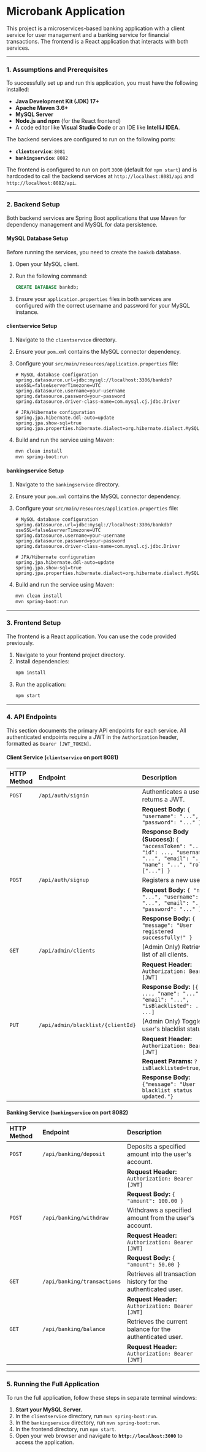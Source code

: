 # Microbank Application

This project is a microservices-based banking application with a client service for user management and a banking service for financial transactions. The frontend is a React application that interacts with both services.

-----

### 1\. Assumptions and Prerequisites

To successfully set up and run this application, you must have the following installed:

  * **Java Development Kit (JDK) 17+**
  * **Apache Maven 3.6+**
  * **MySQL Server**
  * **Node.js and npm** (for the React frontend)
  * A code editor like **Visual Studio Code** or an IDE like **IntelliJ IDEA**.

The backend services are configured to run on the following ports:

  * **`clientservice`**: `8081`
  * **`bankingservice`**: `8082`

The frontend is configured to run on port `3000` (default for `npm start`) and is hardcoded to call the backend services at `http://localhost:8081/api` and `http://localhost:8082/api`.

-----

### 2\. Backend Setup

Both backend services are Spring Boot applications that use Maven for dependency management and MySQL for data persistence.

#### MySQL Database Setup

Before running the services, you need to create the `bankdb` database.

1.  Open your MySQL client.

2.  Run the following command:

    ```sql
    CREATE DATABASE bankdb;
    ```

3.  Ensure your `application.properties` files in both services are configured with the correct username and password for your MySQL instance.

#### clientservice Setup

1.  Navigate to the `clientservice` directory.

2.  Ensure your `pom.xml` contains the MySQL connector dependency.

3.  Configure your `src/main/resources/application.properties` file:

    ```properties
    # MySQL database configuration
    spring.datasource.url=jdbc:mysql://localhost:3306/bankdb?useSSL=false&serverTimezone=UTC
    spring.datasource.username=your-username
    spring.datasource.password=your-password
    spring.datasource.driver-class-name=com.mysql.cj.jdbc.Driver

    # JPA/Hibernate configuration
    spring.jpa.hibernate.ddl-auto=update
    spring.jpa.show-sql=true
    spring.jpa.properties.hibernate.dialect=org.hibernate.dialect.MySQLDialect
    ```

4.  Build and run the service using Maven:

    ```bash
    mvn clean install
    mvn spring-boot:run
    ```

#### bankingservice Setup

1.  Navigate to the `bankingservice` directory.

2.  Ensure your `pom.xml` contains the MySQL connector dependency.

3.  Configure your `src/main/resources/application.properties` file:

    ```properties
    # MySQL database configuration
    spring.datasource.url=jdbc:mysql://localhost:3306/bankdb?useSSL=false&serverTimezone=UTC
    spring.datasource.username=your-username
    spring.datasource.password=your-password
    spring.datasource.driver-class-name=com.mysql.cj.jdbc.Driver

    # JPA/Hibernate configuration
    spring.jpa.hibernate.ddl-auto=update
    spring.jpa.show-sql=true
    spring.jpa.properties.hibernate.dialect=org.hibernate.dialect.MySQLDialect
    ```

4.  Build and run the service using Maven:

    ```bash
    mvn clean install
    mvn spring-boot:run
    ```

-----

### 3\. Frontend Setup

The frontend is a React application. You can use the code provided previously.

1.  Navigate to your frontend project directory.
2.  Install dependencies:
    ```bash
    npm install
    ```
3.  Run the application:
    ```bash
    npm start
    ```

-----

### 4\. API Endpoints

This section documents the primary API endpoints for each service. All authenticated endpoints require a JWT in the `Authorization` header, formatted as `Bearer [JWT_TOKEN]`.

#### Client Service (`clientservice` on port 8081)

| HTTP Method | Endpoint | Description |
| :--- | :--- | :--- |
| `POST` | `/api/auth/signin` | Authenticates a user and returns a JWT. |
| | | **Request Body:** `{ "username": "...", "password": "..." }` |
| | | **Response Body (Success):** `{ "accessToken": "...", "id": ..., "username": "...", "email": "...", "name": "...", "roles": ["..."] }` |
| `POST` | `/api/auth/signup` | Registers a new user. |
| | | **Request Body:** `{ "name": "...", "username": "...", "email": "...", "password": "..." }` |
| | | **Response Body:** `{ "message": "User registered successfully!" }` |
| `GET` | `/api/admin/clients` | (Admin Only) Retrieves a list of all clients. |
| | | **Request Header:** `Authorization: Bearer [JWT]` |
| | | **Response Body:** `[{ "id": ..., "name": "...", "email": "...", "isBlacklisted": ... }, ...]` |
| `PUT` | `/api/admin/blacklist/{clientId}` | (Admin Only) Toggles a user's blacklist status. |
| | | **Request Header:** `Authorization: Bearer [JWT]` |
| | | **Request Params:** `?isBlacklisted=true/false` |
| | | **Response Body:** `{"message": "User blacklist status updated."}` |

#### Banking Service (`bankingservice` on port 8082)

| HTTP Method | Endpoint | Description |
| :--- | :--- | :--- |
| `POST` | `/api/banking/deposit` | Deposits a specified amount into the user's account. |
| | | **Request Header:** `Authorization: Bearer [JWT]` |
| | | **Request Body:** `{ "amount": 100.00 }` |
| `POST` | `/api/banking/withdraw` | Withdraws a specified amount from the user's account. |
| | | **Request Header:** `Authorization: Bearer [JWT]` |
| | | **Request Body:** `{ "amount": 50.00 }` |
| `GET` | `/api/banking/transactions` | Retrieves all transaction history for the authenticated user. |
| | | **Request Header:** `Authorization: Bearer [JWT]` |
| `GET` | `/api/banking/balance` | Retrieves the current balance for the authenticated user. |
| | | **Request Header:** `Authorization: Bearer [JWT]` |

-----

### 5\. Running the Full Application

To run the full application, follow these steps in separate terminal windows:

1.  **Start your MySQL Server.**
2.  In the `clientservice` directory, run `mvn spring-boot:run`.
3.  In the `bankingservice` directory, run `mvn spring-boot:run`.
4.  In the frontend directory, run `npm start`.
5.  Open your web browser and navigate to **`http://localhost:3000`** to access the application.